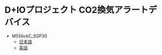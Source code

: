 # D+IOプロジェクト CO2換気アラートデバイス
- M5StickC_SGP30
  - [日本語](./M5StickC_SGP30_EN.md)
  - [英語](./M5StickC_SGP30_EN.md)
